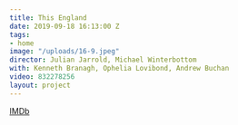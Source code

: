 ```yaml
---
title: This England
date: 2019-09-18 16:13:00 Z
tags:
- home
image: "/uploads/16-9.jpeg"
director: Julian Jarrold, Michael Winterbottom
with: Kenneth Branagh, Ophelia Lovibond, Andrew Buchan
video: 832278256
layout: project
---
```


[IMDb](https://www.imdb.com/title/tt12594678/?ref_=nv_sr_srsg_3_tt_8_nm_0_q_this%2520england)